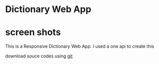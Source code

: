 # Dictionary Web App
# screen shots
This is a Responsive Dictionary Web App. I used a one api to create this

download souce codes
using 
[git](https://github.com/Yugeeth/Dictionary.git)
